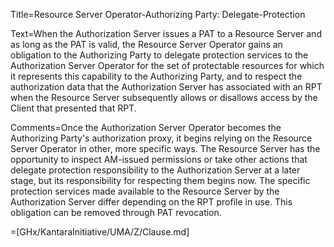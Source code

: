 Title=Resource Server Operator-Authorizing Party: Delegate-Protection

Text=When the Authorization Server issues a PAT to a Resource Server and as long as the PAT is valid, the Resource Server Operator gains an obligation to the Authorizing Party to delegate protection services to the Authorization Server Operator for the set of protectable resources for which it represents this capability to the Authorizing Party, and to respect the authorization data that the Authorization Server has associated with an RPT when the Resource Server subsequently allows or disallows access by the Client that presented that RPT.

Comments=Once the Authorization Server Operator becomes the Authorizing Party's authorization proxy, it begins relying on the Resource Server Operator in other, more specific ways. The Resource Server has the opportunity to inspect AM-issued permissions or take other actions that delegate protection responsibility to the Authorization Server at a later stage, but its responsibility for respecting them begins now. The specific protection services made available to the Resource Server by the Authorization Server differ depending on the RPT profile in use. This obligation can be removed through PAT revocation.

=[GHx/KantaraInitiative/UMA/Z/Clause.md]
